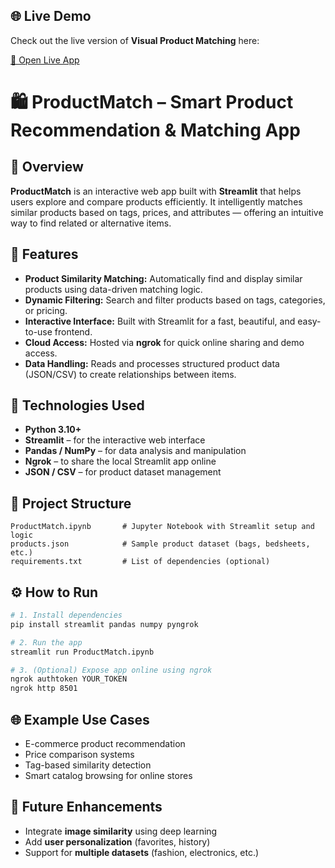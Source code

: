 
## 🌐 Live Demo

Check out the live version of **Visual Product Matching** here:  

[🔗 Open Live App](https://visual-appuct-matcher-msgomszvqtdppghkdjabdl.streamlit.app/)


# 🛍️ ProductMatch – Smart Product Recommendation & Matching App

## 📖 Overview

**ProductMatch** is an interactive web app built with **Streamlit** that helps users explore and compare products efficiently. It intelligently matches similar products based on tags, prices, and attributes — offering an intuitive way to find related or alternative items.

## 🚀 Features

* **Product Similarity Matching:** Automatically find and display similar products using data-driven matching logic.
* **Dynamic Filtering:** Search and filter products based on tags, categories, or pricing.
* **Interactive Interface:** Built with Streamlit for a fast, beautiful, and easy-to-use frontend.
* **Cloud Access:** Hosted via **ngrok** for quick online sharing and demo access.
* **Data Handling:** Reads and processes structured product data (JSON/CSV) to create relationships between items.

## 🧠 Technologies Used

* **Python 3.10+**
* **Streamlit** – for the interactive web interface
* **Pandas / NumPy** – for data analysis and manipulation
* **Ngrok** – to share the local Streamlit app online
* **JSON / CSV** – for product dataset management

## 📂 Project Structure

```
ProductMatch.ipynb       # Jupyter Notebook with Streamlit setup and logic
products.json            # Sample product dataset (bags, bedsheets, etc.)
requirements.txt         # List of dependencies (optional)
```

## ⚙️ How to Run

```bash
# 1. Install dependencies
pip install streamlit pandas numpy pyngrok

# 2. Run the app
streamlit run ProductMatch.ipynb

# 3. (Optional) Expose app online using ngrok
ngrok authtoken YOUR_TOKEN
ngrok http 8501
```

## 🌐 Example Use Cases

* E-commerce product recommendation
* Price comparison systems
* Tag-based similarity detection
* Smart catalog browsing for online stores

## 🧩 Future Enhancements

* Integrate **image similarity** using deep learning
* Add **user personalization** (favorites, history)
* Support for **multiple datasets** (fashion, electronics, etc.)

